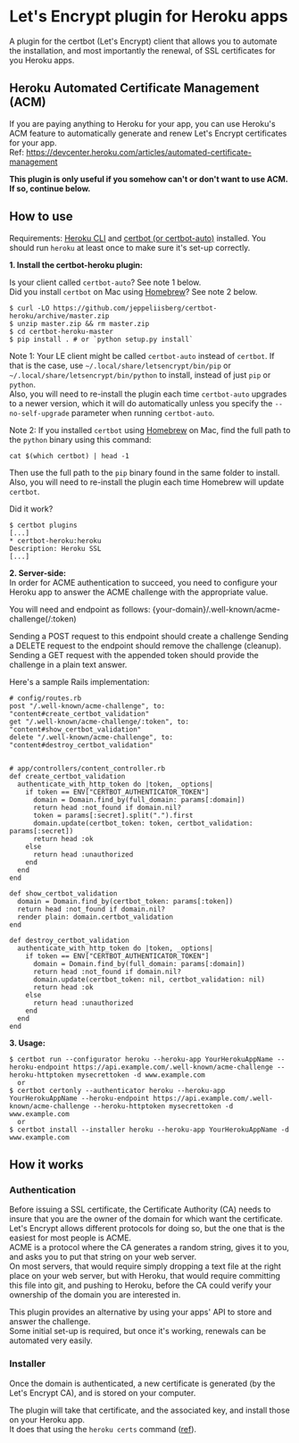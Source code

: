 # Let's Encrypt plugin for Heroku apps

A plugin for the certbot (Let's Encrypt) client that allows you to automate the installation, and most importantly the renewal, of SSL certificates for you Heroku apps.

## Heroku Automated Certificate Management (ACM)

If you are paying anything to Heroku for your app, you can use Heroku's ACM feature to automatically generate and renew Let's Encrypt certificates for your app.  
Ref: https://devcenter.heroku.com/articles/automated-certificate-management  

**This plugin is only useful if you somehow can't or don't want to use ACM. If so, continue below.**

## How to use

Requirements: [Heroku CLI](https://devcenter.heroku.com/articles/heroku-cli) and [certbot (or certbot-auto)](https://certbot.eff.org/) installed. You should run `heroku` at least once to make sure it's set-up correctly.

__1. Install the certbot-heroku plugin:__

Is your client called `certbot-auto`? See note 1 below.  
Did you install `certbot` on Mac using [Homebrew](http://brew.sh)? See note 2 below.

    $ curl -LO https://github.com/jeppeliisberg/certbot-heroku/archive/master.zip
    $ unzip master.zip && rm master.zip
    $ cd certbot-heroku-master
    $ pip install . # or `python setup.py install`

Note 1: Your LE client might be called `certbot-auto` instead of `certbot`.
If that is the case, use `~/.local/share/letsencrypt/bin/pip` or `~/.local/share/letsencrypt/bin/python` to install, instead of just `pip` or `python`.  
Also, you will need to re-install the plugin each time `certbot-auto` upgrades to a newer version, which it will do automatically unless you specify the `--no-self-upgrade` parameter when running `certbot-auto`.

Note 2: If you installed `certbot` using [Homebrew](http://brew.sh) on Mac, find the full path to the `python` binary using this command:

    cat $(which certbot) | head -1

Then use the full path to the `pip` binary found in the same folder to install.  
Also, you will need to re-install the plugin each time Homebrew will update `certbot`.

Did it work?

    $ certbot plugins
    [...]
    * certbot-heroku:heroku
    Description: Heroku SSL
    [...]

__2. Server-side:__  
In order for ACME authentication to succeed, you need to configure your Heroku app to answer the ACME challenge with the appropriate value.  

You will need and endpoint as follows:
{your-domain}/.well-known/acme-challenge(/:token)

Sending a POST request to this endpoint should create a challenge
Sending a DELETE request to the endpoint should remove the challenge (cleanup).
Sending a GET request with the appended token should provide the challenge in a plain text answer.

Here's a sample Rails implementation:

```
# config/routes.rb
post "/.well-known/acme-challenge", to: "content#create_certbot_validation"
get "/.well-known/acme-challenge/:token", to: "content#show_certbot_validation"
delete "/.well-known/acme-challenge", to: "content#destroy_certbot_validation"


# app/controllers/content_controller.rb
def create_certbot_validation
  authenticate_with_http_token do |token, _options|
    if token == ENV["CERTBOT_AUTHENTICATOR_TOKEN"]
      domain = Domain.find_by(full_domain: params[:domain])
      return head :not_found if domain.nil?
      token = params[:secret].split(".").first
      domain.update(certbot_token: token, certbot_validation: params[:secret])
      return head :ok
    else
      return head :unauthorized
    end
  end
end

def show_certbot_validation
  domain = Domain.find_by(certbot_token: params[:token])
  return head :not_found if domain.nil?
  render plain: domain.certbot_validation
end

def destroy_certbot_validation
  authenticate_with_http_token do |token, _options|
    if token == ENV["CERTBOT_AUTHENTICATOR_TOKEN"]
      domain = Domain.find_by(full_domain: params[:domain])
      return head :not_found if domain.nil?
      domain.update(certbot_token: nil, certbot_validation: nil)
      return head :ok
    else
      return head :unauthorized
    end
  end
end

```

__3. Usage:__

    $ certbot run --configurator heroku --heroku-app YourHerokuAppName --heroku-endpoint https://api.example.com/.well-known/acme-challenge --heroku-httptoken mysecrettoken -d www.example.com
      or
    $ certbot certonly --authenticator heroku --heroku-app YourHerokuAppName --heroku-endpoint https://api.example.com/.well-known/acme-challenge --heroku-httptoken mysecrettoken -d www.example.com
      or
    $ certbot install --installer heroku --heroku-app YourHerokuAppName -d www.example.com


## How it works

### Authentication
Before issuing a SSL certificate, the Certificate Authority (CA) needs to insure that you are the owner of the domain for which want the certificate.  
Let's Encrypt allows different protocols for doing so, but the one that is the easiest for most people is ACME.  
ACME is a protocol where the CA generates a random string, gives it to you, and asks you to put that string on your web server.  
On most servers, that would require simply dropping a text file at the right place on your web server, but with Heroku, that would require committing this file into git, and pushing to Heroku, before the CA could verify your ownership of the domain you are interested in.

This plugin provides an alternative by using your apps' API to store and answer the challenge.  
Some initial set-up is required, but once it's working, renewals can be automated very easily.

### Installer
Once the domain is authenticated, a new certificate is generated (by the Let's Encrypt CA), and is stored on your computer.

The plugin will take that certificate, and the associated key, and install those on your Heroku app.  
It does that using the `heroku certs` command ([ref](https://devcenter.heroku.com/articles/ssl)).
